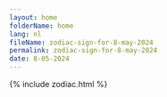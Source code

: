 ```yaml
---
layout: home
folderName: home
lang: nl
fileName: zodiac-sign-for-8-may-2024
permalink: zodiac-sign-for-8-may-2024
date: 8-05-2024
---
```

{% include zodiac.html %}
